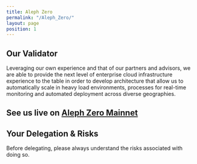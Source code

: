 ```yaml
---
title: Aleph Zero
permalink: "/Aleph_Zero/"
layout: page
position: 1
---
```


## Our Validator
Leveraging our own experience and that of our partners and advisors, we are able to provide the next level of enterprise cloud infrastructure experience to the table in order to develop architecture that allow us to automatically scale in heavy load environments, processes for real-time monitoring and automated deployment across diverse geographies. 

## See us live on [Aleph Zero Mainnet](https://azero.dev/?rpc=wss%3A%2F%2Fws.azero.dev#/staking/query/5CJYS1TcUoDtNoc1zRzJZRpRQMn3pGcpscMUs1xfNAWcqDD1)

## Your Delegation & Risks
Before delegating, please always understand the risks associated with doing so.
